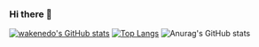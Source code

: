 ### Hi there 👋
[![wakenedo's GitHub stats](https://github-readme-stats.vercel.app/api?username=wakenedo)](https://github.com/wakenedo/github-readme-stats&theme=gruvbox)
[![Top Langs](https://github-readme-stats.vercel.app/api/top-langs/?username=wakenedo)](https://github.com/wakenedo/github-readme-stats)
![Anurag's GitHub stats](https://github-readme-stats.vercel.app/api?username=wakenedo&show_icons=true&theme=radical)

<!--
**wakenedo/wakenedo** is a ✨ _special_ ✨ repository because its `README.md` (this file) appears on your GitHub profile.

Here are some ideas to get you started:

- 🔭 I’m currently working on ...
- 🌱 I’m currently learning ...
- 👯 I’m looking to collaborate on ...
- 🤔 I’m looking for help with ...
- 💬 Ask me about ...
- 📫 How to reach me: ...
- 😄 Pronouns: ...
- ⚡ Fun fact: ...
-->
